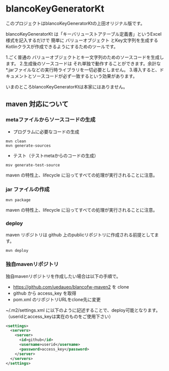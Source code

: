 # blancoKeyGeneratorKt

このプロジェクトはblancoKeyGeneratorKtの上田オリジナル版です。

blancoKeyGeneratorKt は「キーバリューストアテーブル定義書」というExcel様式を記入するだけで 簡単に バリューオブジェクト とKey文字列を生成するKotlinクラスが作成できるようにするためのツールです。

 1.ごく普通の バリューオブジェクトとキー文字列のためのソースコードを生成します。
 2.生成後のソースコードは それ単独で動作することができます。余計な *.jarファイルなどの実行時ライブラリを一切必要としません。
 3.導入すると、ドキュメントとソースコードが必ず一致するという効果があります。

いまのところblancoKeyGeneratorKtは本家にはありません。

## maven 対応について

### metaファイルからソースコードの生成

* プログラムに必要なコードの生成

```
mvn clean
mvn generate-sources
```

* テスト（テストmetaからのコードの生成）

```
msv generate-test-source
```

maven の特性上、lifecycle に沿ってすべての処理が実行されることに注意。

### jar ファイルの作成

```
mvn package
```

maven の特性上、lifecycle に沿ってすべての処理が実行されることに注意。

### deploy

maven リポジトリは github 上のpublicリポジトリに作成される前提としてます。

```
mvn deploy
```

### 独自mavenリポジトリ

独自mavenリポジトリを作成したい場合は以下の手順で。

* https://github.com/uedaueo/blancofw-maven2 を clone
* github から access_key を取得
* pom.xml のリポジトリURLをclone先に変更

~/.m2/settings.xml に以下のように記述することで、deploy可能となります。（useridとaccess_keyは実在のものをご使用下さい）

```~/.m2/settings.xml
<settings>
  <servers>
    <server>
      <id>github</id>
      <username>userid</username>
      <password>access_key</password>
    </server>
  </servers>
</settings>
```
